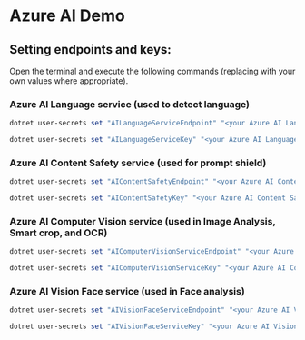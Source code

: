 # Azure AI Demo

## Setting endpoints and keys:
Open the terminal and execute the following commands (replacing with your own values where appropriate).
### Azure AI Language service (used to detect language)
```powershell
dotnet user-secrets set "AILanguageServiceEndpoint" "<your Azure AI Language service endpoint URI>" --project '<the full path to Azure AI Demo.csproj>'
```
```powershell
dotnet user-secrets set "AILanguageServiceKey" "<your Azure AI Language service access key>" --project '<the full path to Azure AI Demo.csproj>'
```
### Azure AI Content Safety service (used for prompt shield)
```powershell
dotnet user-secrets set "AIContentSafetyEndpoint" "<your Azure AI Content Safety service endpoint URI>" --project '<the full path to Azure AI Demo.csproj>'
```
```powershell
dotnet user-secrets set "AIContentSafetyKey" "<your Azure AI Content Safety service access key>" --project '<the full path to Azure AI Demo.csproj>'
```
### Azure AI Computer Vision service (used in Image Analysis, Smart crop, and OCR)
```powershell
dotnet user-secrets set "AIComputerVisionServiceEndpoint" "<your Azure AI Computer Vision service endpoint URI>" --project '<the full path to Azure AI Demo.csproj>'
```
```powershell
dotnet user-secrets set "AIComputerVisionServiceKey" "<your Azure AI Computer Vision service access key>" --project '<the full path to Azure AI Demo.csproj>'
```
### Azure AI Vision Face service (used in Face analysis)
```powershell
dotnet user-secrets set "AIVisionFaceServiceEndpoint" "<your Azure AI Vision Face service endpoint URI>" --project '<the full path to Azure AI Demo.csproj>'
```
```powershell
dotnet user-secrets set "AIVisionFaceServiceKey" "<your Azure AI Vision Face service access key>" --project '<the full path to Azure AI Demo.csproj>'
```